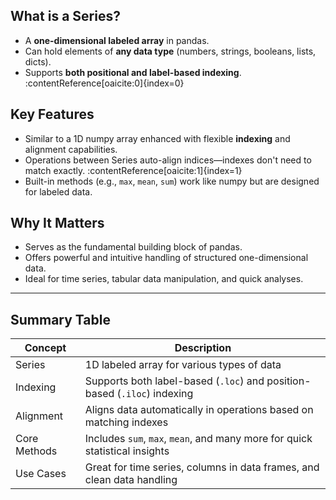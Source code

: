 ##  What is a Series?
- A **one-dimensional labeled array** in pandas.
- Can hold elements of **any data type** (numbers, strings, booleans, lists, dicts).
- Supports **both positional and label-based indexing**. :contentReference[oaicite:0]{index=0}

##  Key Features
- Similar to a 1D numpy array enhanced with flexible **indexing** and alignment capabilities.
- Operations between Series auto-align indices—indexes don't need to match exactly. :contentReference[oaicite:1]{index=1}
- Built-in methods (e.g., `max`, `mean`, `sum`) work like numpy but are designed for labeled data.

##  Why It Matters
- Serves as the fundamental building block of pandas.
- Offers powerful and intuitive handling of structured one-dimensional data.
- Ideal for time series, tabular data manipulation, and quick analyses.

---

##  Summary Table

| Concept        | Description                                                                 |
|----------------|-----------------------------------------------------------------------------|
| Series         | 1D labeled array for various types of data                                  |
| Indexing       | Supports both label-based (`.loc`) and position-based (`.iloc`) indexing    |
| Alignment      | Aligns data automatically in operations based on matching indexes           |
| Core Methods   | Includes `sum`, `max`, `mean`, and many more for quick statistical insights |
| Use Cases      | Great for time series, columns in data frames, and clean data handling      |
